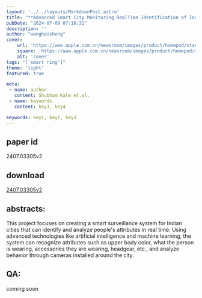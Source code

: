 ```yaml
---
layout: '../../layouts/MarkdownPost.astro'
title: "**Advanced Smart City Monitoring RealTime Identification of Indian Citizen Attributes**"
pubDate: "2024-07-09 07:16:31"
description: ''
author: "wanghaisheng"
cover:
    url: 'https://www.apple.com.cn/newsroom/images/product/homepod/standard/Apple-HomePod-hero-230118_big.jpg.large_2x.jpg'
    square: 'https://www.apple.com.cn/newsroom/images/product/homepod/standard/Apple-HomePod-hero-230118_big.jpg.large_2x.jpg'
    alt: 'cover'
tags: "['smart ring']" 
theme: 'light'
featured: true

meta:
 - name: author
   content: Shubham Kale et.al.
 - name: keywords
   content: key3, key4

keywords: key1, key2, key3
---
```


## paper id
2407.03305v2
## download
[2407.03305v2](http://arxiv.org/abs/2407.03305v2)
## abstracts:
This project focuses on creating a smart surveillance system for Indian cities that can identify and analyze people's attributes in real time. Using advanced technologies like artificial intelligence and machine learning, the system can recognize attributes such as upper body color, what the person is wearing, accessories they are wearing, headgear, etc., and analyze behavior through cameras installed around the city.
## QA:
coming soon
